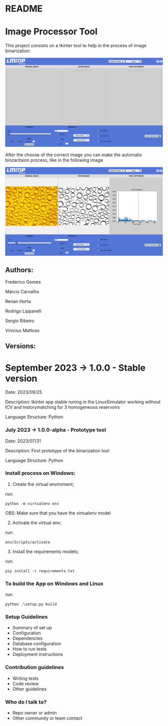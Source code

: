 # README #

# Image Processor Tool

This project consists on a tkinter tool to help in the process of image binarization:

![App Image](src\images\image.png)

After the choose of the correct image you can make the automatic binzaritaion process, like in the following image

![App Image in the binarization process](src\images\image-1.png)


## Authors:
Frederico Gomes

Márcio Carvalho

Renan Horta

Rodrigo Lipparelli

Sergio Ribeiro

Vinicius Mattoso 


## Versions:

# September 2023 -> 1.0.0 - Stable version
Date: 2023/09/25

Description: tkinter app stable runing in the LinuxSimulator working without ICV and historymatching for 3 homogeneous reservoirs 

Language Structure: Python
<!-- 
Date: 2023/08/31
Description: .....
Features: ......
Language Structure: Python
 -->

### July 2023 -> 1.0.0-alpha - Prototype tool
Date: 2023/07/31

Description: First prototype of the binarization tool

Language Structure: Python


### Install process on Windows:

1) Create the virtual enviroment;

run:

    python -m virtualenv env

OBS: Make sure that you have the virtualenv model

2) Activate the virtual env;

run:

    env/Scripts/activate

3) Install the requirements models;

run:

    pip install -r requirements.txt

### To build the App on Windows and Linux

run:

    python .\setup.py build

### Setup Guidelines ###

* Summary of set up
* Configuration
* Dependencies
* Database configuration
* How to run tests
* Deployment instructions

### Contribution guidelines ###

* Writing tests
* Code review
* Other guidelines

### Who do I talk to? ###

* Repo owner or admin
* Other community or team contact
